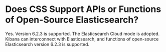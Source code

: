 # Does CSS Support APIs or Functions of Open-Source Elasticsearch?<a name="css_02_0021"></a>

Yes. Version 6.2.3 is supported. The Elasticsearch Cloud mode is adopted. Kibana can interconnect with Elasticsearch, and functions of open-source Elasticsearch version 6.2.3 is supported.

